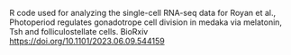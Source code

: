 R code used for analyzing the single-cell RNA-seq data for Royan et al., Photoperiod regulates gonadotrope cell division in medaka via melatonin, Tsh and folliculostellate cells.
BioRxiv https://doi.org/10.1101/2023.06.09.544159 
